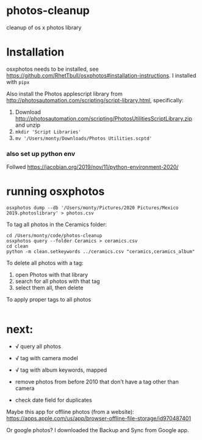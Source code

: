 # photos-cleanup
cleanup of os x photos library

# Installation

osxphotos needs to be installed, see https://github.com/RhetTbull/osxphotos#installation-instructions. I installed with `pipx`

Also install the Photos applescript library from http://photosautomation.com/scripting/script-library.html, specifically:

1. Download http://photosautomation.com/scripting/PhotosUtilitiesScriptLibrary.zip and unzip
2. `mkdir 'Script Libraries'`
3. `mv '/Users/monty/Downloads/Photos Utilities.scptd'`

### also set up python env
Follwed https://jacobian.org/2019/nov/11/python-environment-2020/


# running osxphotos 


```
osxphotos dump --db '/Users/monty/Pictures/2020 Pictures/Mexico 2019.photoslibrary' > photos.csv
```

To tag all photos in the Ceramics folder:
```
cd /Users/monty/code/photos-cleanup
osxphotos query --folder Ceramics > ceramics.csv
cd clean
python -m clean.setkeywords ../ceramics.csv "ceramics,ceramics_album"
```
To delete all photos with a tag:
1. open Photos with that library
2. search for all photos with that tag
3. select them all, then delete

To apply proper tags to all photos
```

```

# next:

- √ query all photos
- √ tag with camera model
- √ tag with album keywords, mapped

- remove photos from before 2010 that don't have a tag other than camera
- check date field for duplicates

Maybe this app for offline photos (from a website):
https://apps.apple.com/us/app/browser-offline-file-storage/id970487401

Or google photos? I downloaded the Backup and Sync from Google app.

